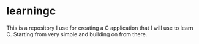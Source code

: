 # learningc
This is a repository I use for creating a C application that I will use to learn C. Starting from very simple and building on from there.
